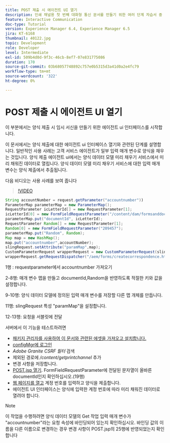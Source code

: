 ```yaml
---
title: POST 제출 시 에이전트 UI 열기
description: 인쇄 채널용 첫 번째 대화형 통신 문서를 만들기 위한 여러 단계 자습서 중 11번째 부분입니다. 이 부분에서는 양식 제출 시 임시 서신을 만들기 위한 에이전트 ui 인터페이스를 시작합니다.
feature: Interactive Communication
doc-type: Tutorial
version: Experience Manager 6.4, Experience Manager 6.5
jira: KT-6168
thumbnail: 40122.jpg
topic: Development
role: Developer
level: Intermediate
exl-id: 509b4d0d-9f3c-46cb-8ef7-07e831775086
duration: 170
source-git-commit: 03b68057748892c757e0b5315d3a41d0a2e4fc79
workflow-type: tm+mt
source-wordcount: '322'
ht-degree: 0%

---
```


# POST 제출 시 에이전트 UI 열기

이 부분에서는 양식 제출 시 임시 서신을 만들기 위한 에이전트 ui 인터페이스를 시작합니다.

이 문서에서는 양식 제출에 대한 에이전트 ui 인터페이스 열기와 관련된 단계를 설명합니다. 일반적인 사용 사례는 고객 서비스 에이전트가 일부 입력 매개 변수로 양식을 채우는 것입니다. 양식 제출 에이전트 ui에서는 양식 데이터 모델 미리 채우기 서비스에서 미리 채워진 데이터로 열립니다. 양식 데이터 모델 미리 채우기 서비스에 대한 입력 매개 변수는 양식 제출에서 추출됩니다.

다음 비디오는 사용 사례를 보여 줍니다

>[!VIDEO](https://video.tv.adobe.com/v/328993?quality=12&learn=on&captions=kor)

```java
String accountNumber = request.getParameter("accountnumber"))
ParameterMap parameterMap = new ParameterMap();
RequestParameter icLetterId[] = new RequestParameter[1];
icLetterId[0] = new FormFieldRequestParameter("/content/dam/formsanddocuments/retirementstatementprint");
parameterMap.put("documentId", icLetterId);
RequestParameter Random[] = new RequestParameter[1];
Random[0] = new FormFieldRequestParameter("209457");
parameterMap.put("Random", Random);
Map map = new HashMap();
map.put("accountnumber",accountNumber);
slingRequest.setAttribute("paramMap",map);
CustomParameterRequest wrapperRequest = new CustomParameterRequest(slingRequest,parameterMap,"GET");
wrapperRequest.getRequestDispatcher("/aem/forms/createcorrespondence.html").include(wrapperRequest, response);
```

1행 : requestparameter에서 accountnumber 가져오기

2-8행: 매개 변수 맵을 만들고 documentId,Random을 반영하도록 적절한 키와 값을 설정합니다.

9-10행: 양식 데이터 모델에 정의된 입력 매개 변수를 저장할 다른 맵 개체를 만듭니다.

11행: slingRequest 특성 &quot;paramMap&quot;을 설정합니다.

12-13행: 요청을 서블릿에 전달

서버에서 이 기능을 테스트하려면

* [패키지 관리자를 사용하여 이 문서와 관련된 에셋을 가져오고 설치합니다.](assets/launch-agent-ui.zip)
* [configMgr에 로그인](http://localhost:4502/system/console/configMgr)
* _Adobe Granite CSRF 필터_ 검색
* 제외된 경로에 _/content/getprintchannel_ 추가
* 변경 사항을 저장합니다.
* [POST.jsp 열기](http://localhost:4502/apps/AEMForms/openprintchannel/POST.jsp). FormFieldRequestParameter에 전달된 문자열이 올바른 documentId인지 확인하십시오.(19행)
* [웹 페이지를 열고](http://localhost:4502/content/OpenPrintChannel.html) 계정 번호를 입력하고 양식을 제출합니다.
* 에이전트 UI 인터페이스는 양식에 입력한 계정 번호에 따라 미리 채워진 데이터로 열려야 합니다.

>[!NOTE]
>
>이 작업을 수행하려면 양식 데이터 모델의 Get 작업 입력 매개 변수가 &quot;accountnumber&quot;라는 요청 속성에 바인딩되어 있는지 확인하십시오. 바인딩 값의 이름을 다른 이름으로 변경하는 경우 변경 사항이 POST.jsp의 25행에 반영되었는지 확인합니다
